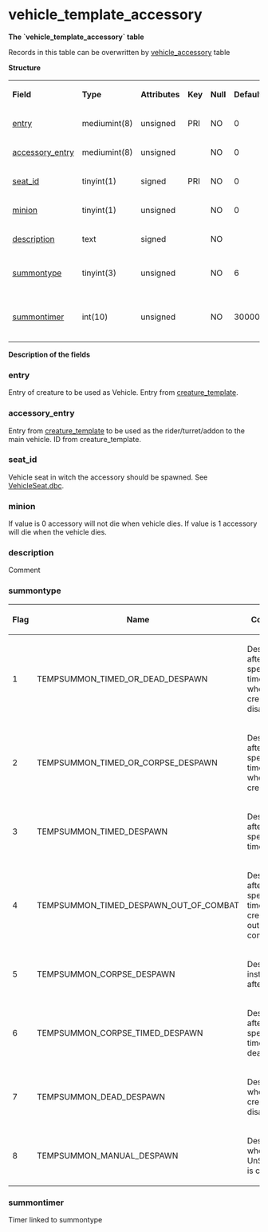 # vehicle\_template\_accessory


**The \`vehicle\_template\_accessory\` table**

Records in this table can be overwritten by [vehicle\_accessory](vehicle_accessory) table

**Structure**

<table>
<colgroup>
<col width="12%" />
<col width="12%" />
<col width="12%" />
<col width="12%" />
<col width="12%" />
<col width="12%" />
<col width="12%" />
<col width="12%" />
</colgroup>
<tbody>
<tr class="odd">
<td><p><strong>Field</strong></p></td>
<td><p><strong>Type</strong></p></td>
<td><p><strong>Attributes</strong></p></td>
<td><p><strong>Key</strong></p></td>
<td><p><strong>Null</strong></p></td>
<td><p><strong>Default</strong></p></td>
<td><p><strong>Extra</strong></p></td>
<td><p><strong>Comment</strong></p></td>
</tr>
<tr class="even">
<td><p><a href="#entry">entry</a></p></td>
<td><p>mediumint(8)</p></td>
<td><p>unsigned</p></td>
<td><p>PRI</p></td>
<td><p>NO</p></td>
<td><p>0</p></td>
<td><p> </p></td>
<td><p> </p></td>
</tr>
<tr class="odd">
<td><p><a href="#accessory_entry">accessory_entry</a></p></td>
<td><p>mediumint(8)</p></td>
<td><p>unsigned</p></td>
<td><p> </p></td>
<td><p>NO</p></td>
<td><p>0</p></td>
<td><p> </p></td>
<td><p> </p></td>
</tr>
<tr class="even">
<td><p><a href="#seat_id">seat_id</a></p></td>
<td><p>tinyint(1)</p></td>
<td><p>signed</p></td>
<td><p>PRI</p></td>
<td><p>NO</p></td>
<td><p>0</p></td>
<td><p> </p></td>
<td><p> </p></td>
</tr>
<tr class="odd">
<td><p><a href="#minion">minion</a></p></td>
<td><p>tinyint(1)</p></td>
<td><p>unsigned</p></td>
<td><p> </p></td>
<td><p>NO</p></td>
<td><p>0</p></td>
<td><p> </p></td>
<td><p> </p></td>
</tr>
<tr class="even">
<td><p><a href="#description">description</a></p></td>
<td><p>text</p></td>
<td><p>signed</p></td>
<td><p> </p></td>
<td><p>NO</p></td>
<td><p> </p></td>
<td><p> </p></td>
<td><p> </p></td>
</tr>
<tr class="odd">
<td><p><a href="#summontype">summontype</a></p></td>
<td><p>tinyint(3)</p></td>
<td><p>unsigned</p></td>
<td><p> </p></td>
<td><p>NO</p></td>
<td><p>6</p></td>
<td><p> </p></td>
<td><p>see enum TempSummonType</p></td>
</tr>
<tr class="even">
<td><p><a href="#summontimer">summontimer</a></p></td>
<td><p>int(10)</p></td>
<td><p>unsigned</p></td>
<td><p> </p></td>
<td><p>NO</p></td>
<td><p>30000</p></td>
<td><p> </p></td>
<td><p>timer, only relevant for certain summontypes</p></td>
</tr>
</tbody>
</table>

**Description of the fields**

### entry

Entry of creature to be used as Vehicle. Entry from [creature_template](creature_template#entry).

### accessory\_entry

Entry from [creature_template](creature_template#entry) to be used as the rider/turret/addon to the main vehicle. ID from creature\_template.

### seat\_id

Vehicle seat in witch the accessory should be spawned. See [VehicleSeat.dbc](VehicleSeat).

### minion

If value is 0 accessory will not die when vehicle dies.
If value is 1 accessory will die when the vehicle dies.

### description

Comment

### summontype

<table>
<colgroup>
<col width="33%" />
<col width="33%" />
<col width="33%" />
</colgroup>
<thead>
<tr class="header">
<th><p>Flag</p></th>
<th><p>Name</p></th>
<th><p>Comments</p></th>
</tr>
</thead>
<tbody>
<tr class="odd">
<td><p>1</p></td>
<td><p>TEMPSUMMON_TIMED_OR_DEAD_DESPAWN</p></td>
<td><p>Despawns after a specified time OR when the creature disappears</p></td>
</tr>
<tr class="even">
<td><p>2</p></td>
<td><p>TEMPSUMMON_TIMED_OR_CORPSE_DESPAWN</p></td>
<td><p>Despawns after a specified time OR when the creature dies</p></td>
</tr>
<tr class="odd">
<td><p>3</p></td>
<td><p>TEMPSUMMON_TIMED_DESPAWN</p></td>
<td><p>Despawns after a specified time</p></td>
</tr>
<tr class="even">
<td><p>4</p></td>
<td><p>TEMPSUMMON_TIMED_DESPAWN_OUT_OF_COMBAT</p></td>
<td><p>Despawns after a specified time after the creature is out of combat</p></td>
</tr>
<tr class="odd">
<td><p>5</p></td>
<td><p>TEMPSUMMON_CORPSE_DESPAWN</p></td>
<td><p>Despawns instantly after death</p></td>
</tr>
<tr class="even">
<td><p>6</p></td>
<td><p>TEMPSUMMON_CORPSE_TIMED_DESPAWN</p></td>
<td><p>Despawns after a specified time after death</p></td>
</tr>
<tr class="odd">
<td><p>7</p></td>
<td><p>TEMPSUMMON_DEAD_DESPAWN</p></td>
<td><p>Despawns when the creature disappears</p></td>
</tr>
<tr class="even">
<td><p>8</p></td>
<td><p>TEMPSUMMON_MANUAL_DESPAWN</p></td>
<td><p>Despawns when UnSummon() is called</p></td>
</tr>
</tbody>
</table>

### summontimer

Timer linked to summontype
